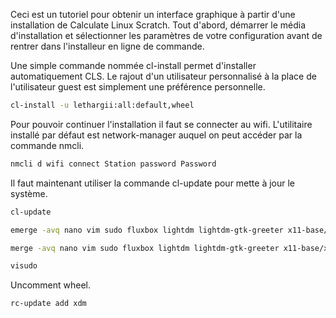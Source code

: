 Ceci est un tutoriel pour obtenir un interface graphique à partir d'une installation de Calculate Linux Scratch.
Tout d'abord, démarrer le média d'installation et sélectionner les paramètres de votre configuration avant de rentrer dans l'installeur en ligne de commande.

Une simple commande nommée cl-install permet d'installer automatiquement CLS. Le rajout d'un utilisateur personnalisé à la place de l'utilisateur guest est simplement une préférence personnelle.
```bash
cl-install -u lethargii:all:default,wheel
```
Pour pouvoir continuer l'installation il faut se connecter au wifi. L'utilitaire installé par défaut est network-manager auquel on peut accéder par la commande nmcli.
```bash
nmcli d wifi connect Station password Password
```
Il faut maintenant utiliser la commande cl-update pour mette à jour le système.
```bash
cl-update
```
```bash
emerge -avq nano vim sudo fluxbox lightdm lightdm-gtk-greeter x11-base/xorg
```
```bash
merge -avq nano vim sudo fluxbox lightdm lightdm-gtk-greeter x11-base/xorg
```
```bash
visudo
```
Uncomment wheel.
```bash
rc-update add xdm
```